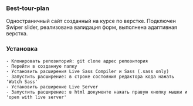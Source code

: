 ### Best-tour-plan

Одностраничный сайт созданный на курсе по верстке.
Подключен Swiper slider, реализована валидация форм, выполнена адаптивная верстка.

### Установка

    - Клонировать репозиторий: git clone адрес репозитория
    - Перейти в созданную папку
    - Установить расширения Live Sass Compiler и Sass (.sass only)
    - Запустить расширение: в строке состояния редактора кода нажать 'Watch Sass' 
    - Установить расширениe Live Server
    - Запустить расширение: в html документе нажать правую кнопку мышки и 'open with live server'
